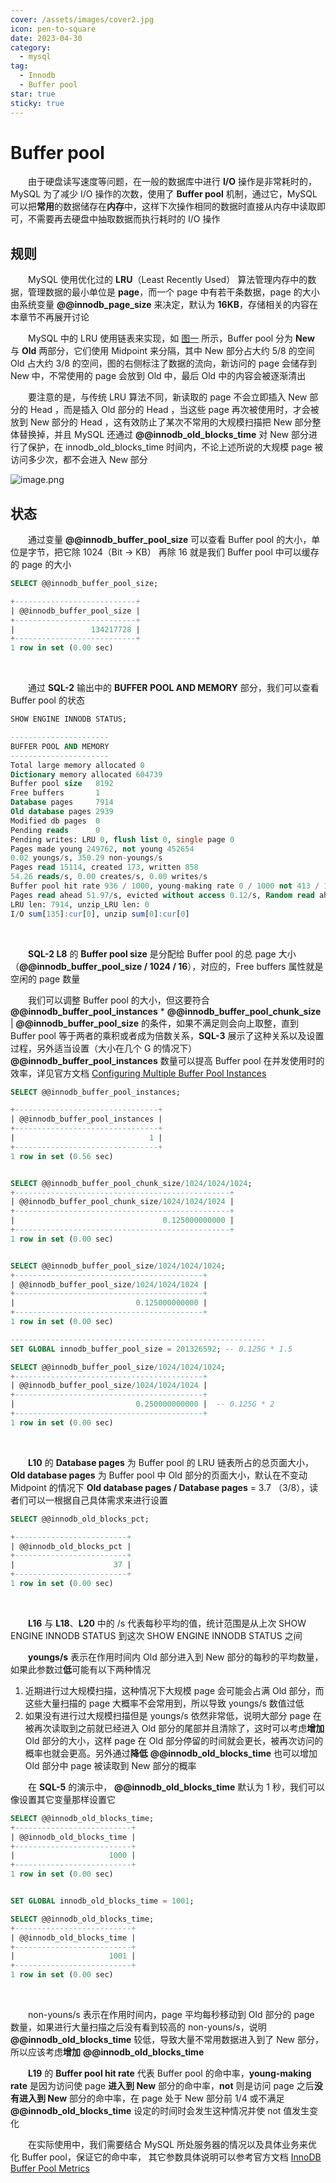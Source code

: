 ```yaml
---
cover: /assets/images/cover2.jpg
icon: pen-to-square
date: 2023-04-30
category:
  - mysql
tag:
  - Innodb
  - Buffer pool
star: true
sticky: true
---
```


# Buffer pool

&emsp;&emsp;由于硬盘读写速度等问题，在一般的数据库中进行 **I/O** 操作是非常耗时的，MySQL 为了减少 I/O 操作的次数，使用了 **Buffer pool** 机制，通过它，MySQL 可以把**常用**的数据储存在**内存**中，这样下次操作相同的数据时直接从内存中读取即可，不需要再去硬盘中抽取数据而执行耗时的 I/O 操作

## 规则
&emsp;&emsp;MySQL 使用优化过的 **LRU**（Least Recently Used） 算法管理内存中的数据，管理数据的最小单位是 **page**，而一个 page 中有若干条数据，page 的大小由系统变量 **@@innodb_page_size** 来决定，默认为 **16KB**，存储相关的内容在本章节不再展开讨论

&emsp;&emsp;MySQL 中的 LRU 使用链表来实现，如 [图一](https://dev.mysql.com/doc/refman/8.0/en/innodb-buffer-pool.html) 所示，Buffer pool 分为 **New** 与 **Old** 两部分，它们使用 Midpoint 来分隔，其中 New 部分占大约 5/8 的空间 Old 占大约 3/8 的空间，图的右侧标注了数据的流向，新访问的 page 会储存到 New 中，不常使用的 page 会放到 Old 中，最后 Old 中的内容会被逐渐清出

&emsp;&emsp;要注意的是，与传统 LRU 算法不同，新读取的 page 不会立即插入 New 部分的 Head ，而是插入 Old 部分的 Head ，当这些 page 再次被使用时，才会被放到 New 部分的 Head ，这有效防止了某次不常用的大规模扫描把 New 部分整体替换掉，并且 MySQL 还通过 **@@innodb_old_blocks_time** 对 New 部分进行了保护，在 innodb_old_blocks_time 时间内，不论上述所说的大规模 page 被访问多少次，都不会进入 New 部分

![image.png](/assets/images/mysql/innodb/buffer-pool/1.png)

## 状态
&emsp;&emsp;通过变量 **@@innodb_buffer_pool_size** 可以查看 Buffer pool 的大小，单位是字节，把它除 1024（Bit -> KB） 再除 16 就是我们 Buffer pool 中可以缓存的 page 的大小
```sql
SELECT @@innodb_buffer_pool_size;

+---------------------------+
| @@innodb_buffer_pool_size |
+---------------------------+
|                 134217728 |
+---------------------------+
1 row in set (0.00 sec)
```
&nbsp;

&emsp;&emsp;通过 **SQL-2** 输出中的 **BUFFER POOL AND MEMORY** 部分，我们可以查看 Buffer pool 的状态
```sql
SHOW ENGINE INNODB STATUS;

----------------------
BUFFER POOL AND MEMORY
----------------------
Total large memory allocated 0
Dictionary memory allocated 604739
Buffer pool size   8192
Free buffers       1
Database pages     7914
Old database pages 2939
Modified db pages  0
Pending reads      0
Pending writes: LRU 0, flush list 0, single page 0
Pages made young 249762, not young 452654
0.02 youngs/s, 350.29 non-youngs/s
Pages read 15114, created 173, written 858
54.26 reads/s, 0.00 creates/s, 0.00 writes/s
Buffer pool hit rate 936 / 1000, young-making rate 0 / 1000 not 413 / 1000
Pages read ahead 51.97/s, evicted without access 0.12/s, Random read ahead 0.00/s
LRU len: 7914, unzip_LRU len: 0
I/O sum[135]:cur[0], unzip sum[0]:cur[0]
```
&nbsp;

&emsp;&emsp;**SQL-2 L8** 的 **Buffer pool size** 是分配给 Buffer pool 的总 page 大小（**@@innodb_buffer_pool_size / 1024 / 16**），对应的，Free buffers 属性就是空闲的 page 数量

&emsp;&emsp;我们可以调整 Buffer pool 的大小，但这要符合 **@@innodb_buffer_pool_instances** * **@@innodb_buffer_pool_chunk_size** | **@@innodb_buffer_pool_size** 的条件，如果不满足则会向上取整，直到 Buffer pool 等于两者的乘积或者成为倍数关系，**SQL-3** 展示了这种关系以及设置过程，另外适当设置（大小在几个 G 的情况下） **@@innodb_buffer_pool_instances** 数量可以提高 Buffer pool 在并发使用时的效率，详见官方文档 [Configuring Multiple Buffer Pool Instances](https://dev.mysql.com/doc/refman/8.0/en/innodb-multiple-buffer-pools.html)
```sql
SELECT @@innodb_buffer_pool_instances;

+--------------------------------+
| @@innodb_buffer_pool_instances |
+--------------------------------+
|                              1 |
+--------------------------------+
1 row in set (0.56 sec)


SELECT @@innodb_buffer_pool_chunk_size/1024/1024/1024;
+------------------------------------------------+
| @@innodb_buffer_pool_chunk_size/1024/1024/1024 |
+------------------------------------------------+
|                                 0.125000000000 |
+------------------------------------------------+
1 row in set (0.00 sec)


SELECT @@innodb_buffer_pool_size/1024/1024/1024;
+------------------------------------------+
| @@innodb_buffer_pool_size/1024/1024/1024 |
+------------------------------------------+
|                           0.125000000000 |
+------------------------------------------+
1 row in set (0.00 sec)

---------------------------------------------------------
SET GLOBAL innodb_buffer_pool_size = 201326592; -- 0.125G * 1.5

SELECT @@innodb_buffer_pool_size/1024/1024/1024;
+------------------------------------------+
| @@innodb_buffer_pool_size/1024/1024/1024 |
+------------------------------------------+
|                           0.250000000000 |  -- 0.125G * 2
+------------------------------------------+
1 row in set (0.00 sec)

```
&nbsp;

&emsp;&emsp;**L10** 的 **Database pages** 为 Buffer pool 的 LRU 链表所占的总页面大小，**Old database pages** 为 Buffer pool 中 Old 部分的页面大小，默认在不变动 Midpoint 的情况下 **Old database pages / Database pages** = 3.7 （3/8），读者们可以一根据自己具体需求来进行设置
```sql
SELECT @@innodb_old_blocks_pct;

+-------------------------+
| @@innodb_old_blocks_pct |
+-------------------------+
|                      37 |
+-------------------------+
1 row in set (0.00 sec)
```
&nbsp;

&emsp;&emsp;**L16** 与 **L18**、**L20** 中的 /s 代表每秒平均的值，统计范围是从上次 SHOW ENGINE INNODB STATUS 到这次 SHOW ENGINE INNODB STATUS 之间

&emsp;&emsp;**youngs/s** 表示在作用时间内 Old 部分进入到 New 部分的每秒的平均数量，如果此参数过**低**可能有以下两种情况

1. 近期进行过大规模扫描，这种情况下大规模 page 会可能会占满 Old 部分，而这些大量扫描的 page 大概率不会常用到，所以导致 youngs/s 数值过低
2. 如果没有进行过大规模扫描但是 youngs/s 依然非常低，说明大部分 page 在被再次读取到之前就已经进入 Old 部分的尾部并且清除了，这时可以考虑**增加** Old 部分的大小，这样 page 在 Old 部分停留的时间就会更长，被再次访问的概率也就会更高。另外通过**降低** **@@innodb_old_blocks_time** 也可以增加 Old 部分中 page 被读取到 New 部分的概率

&emsp;&emsp;在 **SQL-5** 的演示中， **@@innodb_old_blocks_time** 默认为 1 秒，我们可以像设置其它变量那样设置它
```sql
SELECT @@innodb_old_blocks_time;
+--------------------------+
| @@innodb_old_blocks_time |
+--------------------------+
|                     1000 |
+--------------------------+
1 row in set (0.00 sec)


SET GLOBAL innodb_old_blocks_time = 1001;

SELECT @@innodb_old_blocks_time;
+--------------------------+
| @@innodb_old_blocks_time |
+--------------------------+
|                     1001 |
+--------------------------+
1 row in set (0.00 sec)
```
&nbsp;

&emsp;&emsp;non-youns/s 表示在作用时间内，page 平均每秒移动到 Old 部分的 page 数量，如果进行大量扫描之后没有看到较高的 non-youns/s，说明  **@@innodb_old_blocks_time** 较低，导致大量不常用数据进入到了 New 部分，所以应该考虑**增加** **@@innodb_old_blocks_time**

&emsp;&emsp;**L19** 的 **Buffer pool hit rate** 代表 Buffer pool 的命中率，**young-making rate** 是因为访问使 page **进入到 New** 部分的命中率，**not** 则是访问 page 之后**没有进入到 New** 部分的命中率，在 page 处于 New 部分前 1/4 或不满足 **@@innodb_old_blocks_time** 设定的时间时会发生这种情况并使 not 值发生变化

&emsp;&emsp;在实际使用中，我们需要结合 MySQL 所处服务器的情况以及具体业务来优化 Buffer pool，保证它的命中率，
其它参数具体说明可以参考官方文档 [InnoDB Buffer Pool Metrics](https://dev.mysql.com/doc/refman/8.0/en/innodb-buffer-pool.html)
